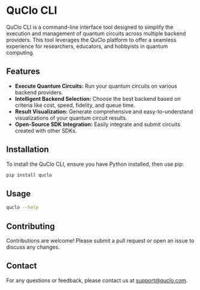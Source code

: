 # QuClo CLI

QuClo CLI is a command-line interface tool designed to simplify the execution and management of quantum circuits across multiple backend providers. This tool leverages the QuClo platform to offer a seamless experience for researchers, educators, and hobbyists in quantum computing.

## Features

- **Execute Quantum Circuits:** Run your quantum circuits on various backend providers.
- **Intelligent Backend Selection:** Choose the best backend based on criteria like cost, speed, fidelity, and queue time.
- **Result Visualization:** Generate comprehensive and easy-to-understand visualizations of your quantum circuit results.
- **Open-Source SDK Integration:** Easily integrate and submit circuits created with other SDKs.

## Installation

To install the QuClo CLI, ensure you have Python installed, then use pip:

```bash
pip install quclo
```

## Usage

```bash
quclo --help
```

## Contributing

Contributions are welcome! Please submit a pull request or open an issue to discuss any changes.

## Contact

For any questions or feedback, please contact us at support@quclo.com.
